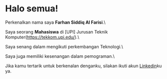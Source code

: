 # Halo semua! 

Perkenalkan nama saya **Farhan Siddiq Al Farisi**.\

Saya seorang **Mahasiswa** di [UPI] Jurusan Teknik Komputer(https://tekkom.upi.edu/).\

Saya senang dalam mengikuti perkembangan Teknologi.\

Saya juga memiliki kesenangan dalam pemograman.\

Jika kamu tertarik untuk berkenalan denganku, silakan ikuti akun [Linkedin](/)ku ya.
